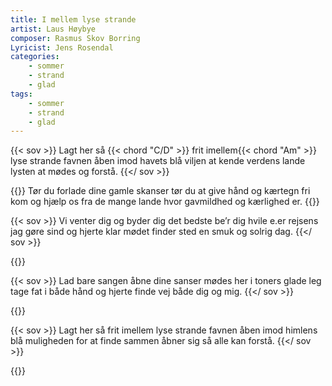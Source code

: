 ```yaml
---
title: I mellem lyse strande
artist: Laus Høybye
composer: Rasmus Skov Borring
Lyricist: Jens Rosendal
categories:
    - sommer
    - strand
    - glad
tags:
    - sommer
    - strand
    - glad
---
```


{{< sov >}}
Lagt her så {{< chord "C/D" >}} frit imellem{{< chord "Am" >}} lyse strande
favnen åben imod havets blå
viljen at kende verdens lande
lysten at mødes og forstå.
{{</ sov >}}

{{<soc>}}
Tør du forlade dine gamle skanser
tør du at give hånd og kærtegn fri
kom og hjælp os fra de mange lande
hvor gavmildhed og kærlighed er.
{{</soc>}}

{{< sov >}}
Vi venter dig og byder dig det bedste
be’r dig hvile e.er rejsens jag
gøre sind og hjerte klar mødet
finder sted en smuk og solrig dag.
{{</ sov >}}

{{<chorus>}}

{{< sov >}}
Lad bare sangen åbne dine sanser
mødes her i toners glade leg
tage fat i både hånd og hjerte
finde vej både dig og mig.
{{</ sov >}}

{{<chorus>}}

{{< sov >}}
Lagt her så frit imellem lyse strande
favnen åben imod himlens blå
muligheden for at finde sammen
åbner sig så alle kan forstå.
{{</ sov >}}

{{<chorus>}}
